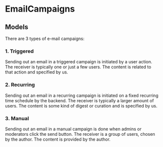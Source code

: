 # EmailCampaigns

## Models

There are 3 types of e-mail campaigns:

### 1. Triggered

Sending out an email in a triggered campaign is initiated by a user action. 
The receiver is typically one or just a few users.
The content is related to that action and specified by us.

### 2. Recurring

Sending out an email in a recurring campaign is initiated on a fixed recurring time schedule by the backend.
The receiver is typically a larger amount of users.
The content is some kind of digest or curation and is specified by us.

### 3. Manual

Sending out an email in a manual campaign is done when admins or moderators click the send button.
The receiver is a group of users, chosen by the author.
The content is provided by the author.